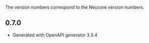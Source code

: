 
The version numbers correspond to the Neucore version numbers.

## 0.7.0

- Generated with OpenAPI generator 3.3.4
